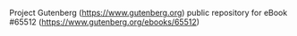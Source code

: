 Project Gutenberg (https://www.gutenberg.org) public repository for
eBook #65512 (https://www.gutenberg.org/ebooks/65512)
